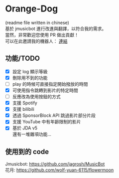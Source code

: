 # Orange-Dog

(readme file written in chinese)  
基於 jmusicbot 進行改進與翻譯，以符合我的需求。   
當然，非常歡迎您使用 PR 做出貢獻！  
可以在此邀請我的機器人： [連結](https://bot.maoyue.lol)

## 功能/TODO

- [x] 設定 log 顯示等級
- [x] 刪除用不到的功能
- [ ] play 的時候可直接指定開始撥放的時間
- [x] 可使用指令跳轉到影片的特定時間
- [ ] 反應改為使用按鈕的方式
- [x] 支援 Spotify
- [x] 支援 bilibili
- [x] 透過 SponsorBlock API 跳過影片部分片段
- [x] 支援 YouTube 中有年齡限制的影片
- [x] 基於 JDA v5  
  還有一堆雜項功能...

## 使用到的 code

Jmusicbot: https://github.com/jagrosh/MusicBot  
花月: https://github.com/wolf-yuan-6115/flowermoon  
